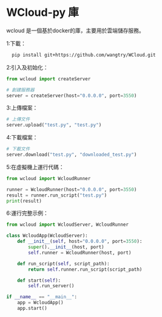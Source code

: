 # WCloud-py 庫

wcloud 是一個基於docker的庫，主要用於雲端儲存服務。 

1:下載：
``` bash
  pip install git+https://github.com/wangtry/WCloud.git
```
2:引入及初始化：
``` python
from wcloud import createServer

# 創建服務器
server = createServer(host="0.0.0.0", port=3550)
```
3:上傳檔案：
``` python
# 上傳文件
server.upload("test.py", "test.py")
```
4:下載檔案：
``` python
# 下載文件
server.download("test.py", "downloaded_test.py")
```
5:在虛擬機上運行代碼：
``` python
from wcloud import WcloudRunner

runner = WcloudRunner(host="0.0.0.0", port=3550)
result = runner.run_script("test.py")
print(result)
```
6:運行完整示例：
``` python
from wcloud import WcloudServer, WcloudRunner

class WcloudApp(WcloudServer):
    def __init__(self, host="0.0.0.0", port=3550):
        super().__init__(host, port)
        self.runner = WcloudRunner(host, port)

    def run_script(self, script_path):
        return self.runner.run_script(script_path)

    def start(self):
        self.run_server()

if __name__ == "__main__":
    app = WcloudApp()
    app.start()
```
